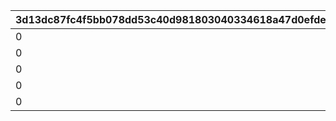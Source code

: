 |3d13dc87fc4f5bb078dd53c40d981803040334618a47d0efde191bf705e2c243|9736f4e9d30b557f83e1c4607320a86bb7f4ff095bb01fc675ca00f160825986|3e45a6873c85e9507af13f484b00e8c5cfb43693b1ebf485c77e49ea4a45295e|b3c229504d6bf41be7b2a91e9ab7b2a55fbc921485ce82d9e051e581fb8776d9|5be4f89e22e51bc8de03fe70124cec368c8f65fac988e8f29b0ef4264709cd00|c2e2515684d30835228e064cd8367497ea302dd0510dbdc3931963ac444c29ce|
| --- | --- | --- | --- | --- | --- |
|0|1000|500|2500|1|5000|
|0|0|0|0|8000|0|
|0|1000|500|10000|8010|30000|
|0|1000|500|10000|8020|40000|
|0|1000|500|10000|8030|20000|